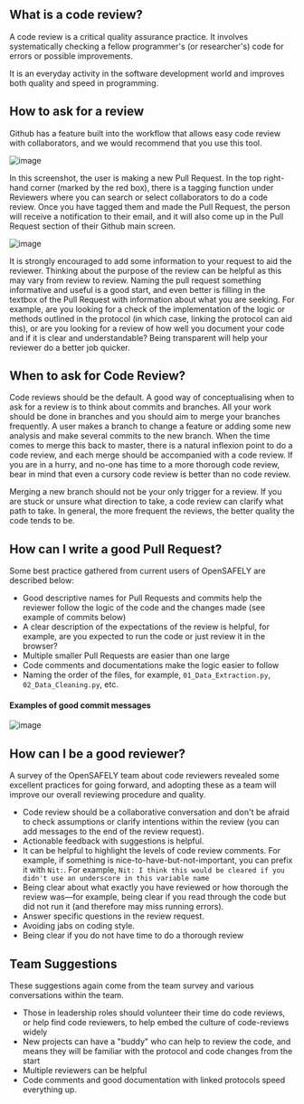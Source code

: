 ## What is a code review?

A code review is a critical quality assurance practice. It involves systematically
checking a fellow programmer's (or researcher's) code for errors or possible 
improvements. 

It is an everyday activity in the software development world and improves
both quality and speed in programming. 

## How to ask for a review

Github has a feature built into the workflow that allows easy code review with collaborators, and we would recommend 
that you use this tool. 

![image](https://user-images.githubusercontent.com/25401512/109499428-cdb2f680-7a8c-11eb-9d77-4e53f7f1c57c.png)

In this screenshot, the user is making a new Pull Request. In the top right-hand corner (marked by the 
red box), there is a tagging function under Reviewers where you can search or select collaborators to do a code review. 
Once you have tagged them and made the Pull Request, the person will receive a notification to their 
email, and it will also come up in the Pull Request section of their Github main screen. 

![image](https://user-images.githubusercontent.com/25401512/109499512-e91e0180-7a8c-11eb-8f7a-5024f7753366.png)

It is strongly encouraged to add some information to 
your request to aid the reviewer. Thinking about the purpose of the review can be helpful as this may 
vary from review to review. Naming the pull request something informative and useful is a good start, 
and even better is filling in the textbox of the Pull Request with information about what you are 
seeking. For example, are you looking for a check of the implementation of the logic or methods 
outlined in the protocol (in which case, linking the protocol can aid this), or are you looking for a 
review of how well you document your code and if it is clear and understandable? Being transparent 
will help your reviewer do a better job quicker. 
 
## When to ask for Code Review?

Code reviews should be the default. A good way of conceptualising when to ask for a review is to think about commits and branches. All your work should be done in branches and you should aim to 
merge your branches frequently. A user makes a branch to change a feature or adding some new analysis and make several commits to the new branch. When the time comes to merge this back to master, there is a natural inflexion point to do a code review, and each merge should be 
accompanied with a code review. If you are in a hurry, and no-one has time to a more thorough 
code review, bear in mind that even a cursory code review is better than no code review. 

Merging a new branch should not be your only trigger for a review. If you are stuck or unsure what direction to take, a code review can clarify what path to take. In general, the more frequent the reviews, the better quality the code tends to be. 

## How can I write a good Pull Request?
Some best practice gathered from current users of OpenSAFELY are described below:


- Good descriptive names for Pull Requests and commits help the reviewer follow the logic of the code and the changes made (see example of commits below)
- A clear description of the expectations of the review is helpful, for example, are you expected to run the code or just review it in the browser?
- Multiple smaller Pull Requests are easier than one large 
- Code comments and documentations make the logic easier to follow 
- Naming the order of the files, for example, `01_Data_Extraction.py`, `02_Data_Cleaning.py`, etc. 

#### Examples of good commit messages
![image](https://user-images.githubusercontent.com/25401512/109499651-166aaf80-7a8d-11eb-86de-f4a0b549fc90.png)


## How can I be a good reviewer?
A survey of the OpenSAFELY team about code reviewers revealed some excellent practices for going forward, and adopting these as a team will improve our overall reviewing procedure and quality. 

- Code review should be a collaborative conversation and don't be afraid to check assumptions or clarify intentions within the review (you can add messages to the end of the review request). 
- Actionable feedback with suggestions is helpful. 
- It can be helpful to highlight the levels of code review comments. For example, 
if something is nice-to-have-but-not-important, you can prefix it with `Nit:`. For example, 
`Nit: I think this would be cleared if you didn't use an underscore in this variable name`
- Being clear about what exactly you have reviewed or how thorough the review was—for example, being clear if you read through the code but did not run it (and therefore may miss running errors). 
- Answer specific questions in the review request.
- Avoiding jabs on coding style. 
- Being clear if you do not have time to do a thorough review 

## Team Suggestions
These suggestions again come from the team survey and various conversations within the team. 

- Those in leadership roles should volunteer their time do code reviews, or help find code reviewers, to help embed the culture of code-reviews widely
- New projects can have a "buddy" who can help to review the code, and means they will be familiar with the protocol and code changes from the start
- Multiple reviewers can be helpful 
- Code comments and good documentation with linked protocols speed everything up.

